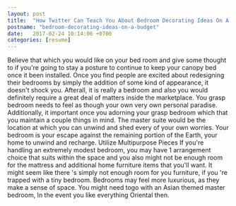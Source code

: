```yaml
---
layout: post
title:  "How Twitter Can Teach You About Bedroom Decorating Ideas On A Budget"
postname: "bedroom-decorating-ideas-on-a-budget"
date:   2017-02-24 10:14:06 +0700
categories: [resume]
---
```

Believe that which you would like on your bed room and give some thought to if you're going to stay a posture to continue to keep your canopy bed once it been installed. Once you find people are excited about redesigning their bedrooms by simply the addition of some kind of appearance, it doesn't shock you. Afterall, it is really a bedroom and also you would definitely require a great deal of matters inside the marketplace. You grasp bedroom needs to feel as though your own very own personal paradise. Additionally, it important once you adorning your grasp bedroom which that you maintain a couple things in mind. The master suite would be the location at which you can unwind and shed every of your own worries. Your bedroom is your escape against the remaining portion of the Earth, your home to unwind and recharge. Utilize Multipurpose Pieces If you're handling an extremely modest bedroom, you may have 1 arrangement choice that suits within the space and you also might not be enough room for the mattress and additional home furniture items that you'll want. It might seem like there 's simply not enough room for you furniture, if you 're trapped with a tiny bedroom. Bedrooms may feel more luxurious, as they make a sense of space. You might need togo with an Asian themed master bedroom, In the event you like everything Oriental then.
